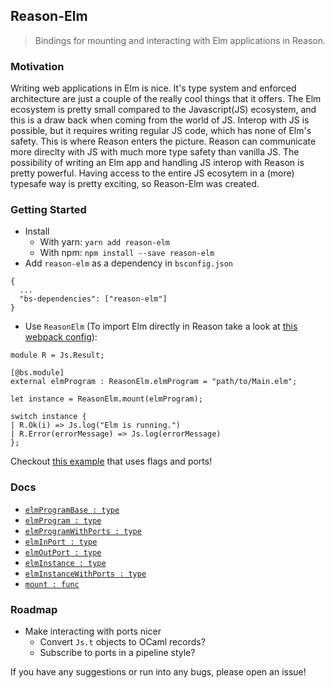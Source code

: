 ## Reason-Elm
> Bindings for mounting and interacting with Elm applications in Reason.

### Motivation
Writing web applications in Elm is nice. It's type system and enforced architecture
are just a couple of the really cool things that it offers. The Elm ecosystem is
pretty small compared to the Javascript(JS) ecosystem, and this is a draw back
when coming from the world of JS. Interop with JS is possible, but it requires
writing regular JS code, which has none of Elm's safety. This is where Reason
enters the picture. Reason can communicate more direclty with JS with much more
type safety than vanilla JS. The possibility of writing an Elm app and handling
JS interop with Reason is pretty powerful. Having access to the entire JS
ecosytem in a (more) typesafe way is pretty exciting, so Reason-Elm was created.

### Getting Started
* Install
  * With yarn: `yarn add reason-elm`
  * With npm: `npm install --save reason-elm`
* Add `reason-elm` as a dependency in `bsconfig.json`
```
{
  ...
  "bs-dependencies": ["reason-elm"]
}
```

* Use `ReasonElm` (To import Elm directly in Reason take a look at [this webpack config](https://github.com/jaredramirez/reason-elm-example/blob/master/webpack.config.js)):
```
module R = Js.Result;

[@bs.module]
external elmProgram : ReasonElm.elmProgram = "path/to/Main.elm";

let instance = ReasonElm.mount(elmProgram);

switch instance {
| R.Ok(i) => Js.log("Elm is running.")
| R.Error(errorMessage) => Js.log(errorMessage)
};
```

Checkout [this example](https://github.com/jaredramirez/reason-elm-example) that uses flags and ports!

### Docs
* [`elmProgramBase : type`](DOCS.md#elmProgramBase)
* [`elmProgram : type`](DOCS.md#elmProgram)
* [`elmProgramWithPorts : type`](DOCS.md#elmProgramWithPorts)
* [`elmInPort : type`](DOCS.md#elmInPort)
* [`elmOutPort : type`](DOCS.md#elmOutPort)
* [`elmInstance : type`](DOCS.md#elmInstance)
* [`elmInstanceWithPorts : type`](DOCS.md#elmInstanceWithPorts)
* [`mount : func`](DOCS.md#mount)

### Roadmap
* Make interacting with ports nicer
  * Convert `Js.t` objects to OCaml records?
  * Subscribe to ports in a pipeline style?

If you have any suggestions or run into any bugs, please open an issue!
